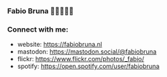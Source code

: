 ### Fabio Bruna 👋👋🏼👋🏿

### Connect with me:

* website: https://fabiobruna.nl
* mastodon: https://mastodon.social/@fabiobruna
* flickr: https://www.flickr.com/photos/_fabio/
* spotify: https://open.spotify.com/user/fabiobruna
